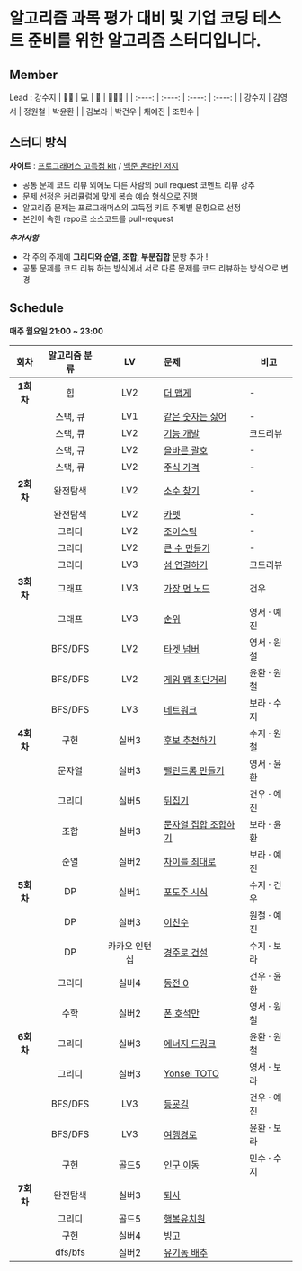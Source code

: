# 알고리즘 과목 평가 대비 및 기업 코딩 테스트 준비를 위한 알고리즘 스터디입니다.

## Member

Lead : 강수지
| 🤸‍♂️ | 💻 | 📖 | 🤸🏻‍♀️ |
| :----: | :----: | :----: | :----: |
| 강수지 | 김영서 | 정원철 | 박윤환 |
| 김보라 | 박건우 | 채예진 | 조민수 |

## 스터디 방식

**사이트** : [프로그래머스 고득점 kit](https://school.programmers.co.kr/learn/challenges?tab=algorithm_practice_kit) /
[백준 온라인 저지](https://www.acmicpc.net/lectures)

-   공통 문제 코드 리뷰 외에도 다른 사람의 pull request 코멘트 리뷰 강추
-   문제 선정은 커리큘럼에 맞게 복습 예습 형식으로 진행
-   알고리즘 문제는 프로그래머스의 고득점 키트 주제별 문항으로 선정
-   본인이 속한 repo로 소스코드를 pull-request

***추가사항***
- 각 주의 주제에 **그리디와 순열, 조합, 부분집합** 문항 추가 !
- 공통 문제를 코드 리뷰 하는 방식에서 서로 다른 문제를 코드 리뷰하는 방식으로 변경

## Schedule

<b>매주 월요일 21:00 ~ 23:00</b>

| 회차  | 알고리즘 분류 | LV  | 문제                                                                                | 비고    |
| :---: | :-----------: | :-: | :---------------------------------------------------------------------------------- | -------- |
| **1회차** |      힙       | LV2 | [더 맵게](https://school.programmers.co.kr/learn/courses/30/lessons/42626)          | -        |
|  |   스택, 큐    | LV1 | [같은 숫자는 싫어](https://school.programmers.co.kr/learn/courses/30/lessons/12906) | -        |
|  |   스택, 큐    | LV2 | [기능 개발](https://school.programmers.co.kr/learn/courses/30/lessons/42586)        | 코드리뷰 |
|  |   스택, 큐    | LV2 | [올바른 괄호](https://school.programmers.co.kr/learn/courses/30/lessons/12909)      | -        |
|  |   스택, 큐    | LV2 | [주식 가격](https://school.programmers.co.kr/learn/courses/30/lessons/42584)        | -        |
| **2회차** |   완전탐색    | LV2 | [소수 찾기](https://school.programmers.co.kr/learn/courses/30/lessons/42839)        | -        |
|  |   완전탐색    | LV2 | [카펫](https://school.programmers.co.kr/learn/courses/30/lessons/42842)             | -        |
|  |   그리디    | LV2 | [조이스틱](https://school.programmers.co.kr/learn/courses/30/lessons/42860)         | -        |
|  |   그리디    | LV2 | [큰 수 만들기](https://school.programmers.co.kr/learn/courses/30/lessons/42883)     | -        |
|  |   그리디    | LV3 | [섬 연결하기](https://school.programmers.co.kr/learn/courses/30/lessons/42861)      | 코드리뷰 |
| **3회차** |   그래프    | LV3 | [가장 먼 노드](https://school.programmers.co.kr/learn/courses/30/lessons/49189)        | 건우        |
|  |   그래프    | LV3 | [순위](https://school.programmers.co.kr/learn/courses/30/lessons/49191)             | 영서 · 예진        |
|  |   BFS/DFS    | LV2 | [타겟 넘버](https://school.programmers.co.kr/learn/courses/30/lessons/43165)         | 영서 · 원철        |
|  |   BFS/DFS    | LV2 | [게임 맵 최단거리](https://school.programmers.co.kr/learn/courses/30/lessons/1844)     | 윤환 · 원철    |
|  |   BFS/DFS    | LV3 | [네트워크](https://school.programmers.co.kr/learn/courses/30/lessons/43162)      | 보라 · 수지 |
| **4회차** | 구현 | 실버3 | [후보 추천하기](https://www.acmicpc.net/problem/1713) | 수지 · 원철 |
| | 문자열 | 실버3 | [팰린드롬 만들기](https://www.acmicpc.net/problem/1213) | 영서 · 윤환 |
| | 그리디 | 실버5 | [뒤집기](https://www.acmicpc.net/problem/1439) | 건우 · 예진 |
| | 조합 | 실버3 | [문자열 집합 조합하기](https://www.acmicpc.net/problem/25328) | 보라 · 윤환 |
| | 순열 | 실버2 | [차이를 최대로](https://www.acmicpc.net/problem/10819) | 보라 · 예진 |
| **5회차**| DP | 실버1 | [포도주 시식](https://www.acmicpc.net/problem/2156) |수지 · 건우|
| | DP | 실버3 | [이친수](https://www.acmicpc.net/problem/2193) | 원철  · 예진|
| | DP | 카카오 인턴십 | [경주로 건설](https://school.programmers.co.kr/learn/courses/30/lessons/67259) | 수지  · 보라 |
| | 그리디 | 실버4 | [동전 0](https://www.acmicpc.net/problem/11047) |건우  ·  윤환|
| | 수학 | 실버2 | [폰 호석만](https://www.acmicpc.net/problem/21275) | 영서  · 원철 |
| **6회차** | 그리디 | 실버3 | [에너지 드링크](https://www.acmicpc.net/problem/20115) | 윤환  · 원철 |
| | 그리디 | 실버3 | [Yonsei TOTO](https://www.acmicpc.net/problem/12018) | 영서  · 보라 |
| | BFS/DFS | LV3 | [등굣길](https://school.programmers.co.kr/learn/courses/30/lessons/42898) | 건우  · 예진 |
| | BFS/DFS | LV3 | [여행경로](https://school.programmers.co.kr/learn/courses/30/lessons/43164) | 윤환  · 보라 |
| | 구현 | 골드5 | [인구 이동](https://www.acmicpc.net/problem/16234) | 민수  · 수지|
| **7회차** | 완전탐색 | 실버3 | [퇴사](https://www.acmicpc.net/problem/14501) | |
| | 그리디 | 골드5 | [행복유치원](https://www.acmicpc.net/problem/13164) | |
| | 구현 | 실버4 | [빙고](https://www.acmicpc.net/problem/2578) | |
| | dfs/bfs | 실버2 | [유기농 배추](https://www.acmicpc.net/problem/1012) | |

